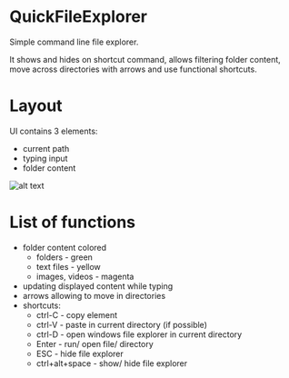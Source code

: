 # QuickFileExplorer

Simple command line file explorer. 

It shows and hides on shortcut command, allows filtering folder content, move across directories with arrows and use functional shortcuts.


# Layout

UI contains 3 elements:
 - current path
 - typing input
 - folder content
 
 ![alt text](https://i.ibb.co/kB0Lqz9/Bez-tytu-u.png)

# List of functions

 - folder content colored
   - folders - green
   - text files - yellow
   - images, videos - magenta
 - updating displayed content while typing
 - arrows allowing to move in directories
 - shortcuts:
   - ctrl-C - copy element
   - ctrl-V - paste in current directory (if possible)
   - ctrl-D - open windows file explorer in current directory
   - Enter - run/ open file/ directory
   - ESC - hide file explorer
   - ctrl+alt+space - show/ hide file explorer
   
   
